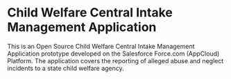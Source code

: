 # Child Welfare Central Intake Management Application
This is an Open Source Child Welfare Central Intake Management Application prototype developed on the Salesforce Force.com (AppCloud) Platform.  The application covers the reporting of alleged abuse and neglect incidents to a state child welfare agency.
